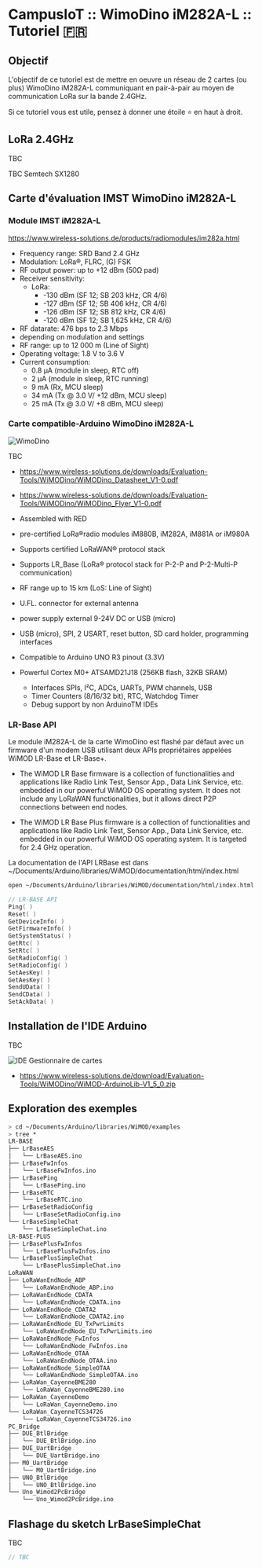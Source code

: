 # CampusIoT :: WimoDino iM282A-L :: Tutoriel :fr:

## Objectif
L'objectif de ce tutoriel est de mettre en oeuvre un réseau de 2 cartes (ou plus) WimoDino iM282A-L communiquant en pair-à-pair au moyen de communication LoRa sur la bande 2.4GHz.

Si ce tutoriel vous est utile, pensez à donner une étoile :star: en haut à droit.

## LoRa 2.4GHz
TBC

TBC Semtech SX1280

## Carte d'évaluation IMST WimoDino iM282A-L

### Module IMST iM282A-L

https://www.wireless-solutions.de/products/radiomodules/im282a.html

* Frequency range: 	SRD Band 2.4 GHz
* Modulation: 	LoRa®, FLRC, (G) FSK
* RF output power: 	up to +12 dBm (50Ω pad)
* Receiver sensitivity: 	
    * LoRa:
        * -130 dBm (SF 12;  SB 203 kHz, CR 4/6)
        * -127 dBm (SF 12;  SB 406 kHz, CR 4/6)
        * -126 dBm (SF 12;  SB 812 kHz, CR 4/6)
        * -120 dBm (SF 12;  SB 1,625 kHz, CR 4/6)
* RF datarate: 	476 bps to 2.3  Mbps
* depending on modulation and settings
* RF range: 	up to 12 000 m (Line of Sight)
* Operating voltage: 	1.8 V to 3.6 V
* Current consumption: 	
    * 0.8 µA (module in sleep, RTC off)
    * 2 μA (module in sleep, RTC running)
    * 9 mA (Rx, MCU sleep)
    * 34 mA (Tx @ 3.0 V/ +12 dBm, MCU sleep)
    * 25 mA (Tx @ 3.0 V/ +8 dBm, MCU sleep)

### Carte compatible-Arduino WimoDino iM282A-L

![WimoDino](images/wimodino_pinout.png)


TBC
* https://www.wireless-solutions.de/downloads/Evaluation-Tools/WiMODino/WiMODino_Datasheet_V1-0.pdf
* https://www.wireless-solutions.de/downloads/Evaluation-Tools/WiMODino/WiMODino_Flyer_V1-0.pdf


* Assembled with RED
* pre-certified LoRa®radio modules iM880B, iM282A, iM881A or iM980A
* Supports certified LoRaWAN® protocol stack
* Supports LR_Base (LoRa® protocol stack for P-2-P and P-2-Multi-P communication)
* RF range up to 15 km (LoS: Line of Sight)
* U.FL. connector for external antenna
* power supply external 9-24V DC or USB (micro)
* USB (micro), SPI, 2 USART, reset button, SD card holder, programming interfaces
* Compatible to Arduino UNO R3  pinout  (3.3V)
* Powerful Cortex M0+  ATSAMD21J18  (256KB flash, 32KB SRAM)
    * Interfaces SPIs, I²C, ADCs, UARTs, PWM channels, USB
    * Timer Counters (8/16/32 bit), RTC, Watchdog Timer
    * Debug support by non ArduinoTM IDEs


### LR-Base API

Le module iM282A-L de la carte WimoDino est flashé par défaut avec un firmware d'un modem USB utilisant deux APIs propriétaires appelées WiMOD LR-Base et LR-Base+.

* The WiMOD LR Base firmware is a collection of functionalities and applications like Radio Link Test, Sensor App., Data Link Service, etc. embedded in our powerful WiMOD OS operating system. It does not include any LoRaWAN functionalities, but it allows direct P2P connections between end nodes.

* The WiMOD LR Base Plus firmware is a collection of functionalities and applications like Radio Link Test, Sensor App., Data Link Service, etc. embedded in our powerful WiMOD OS operating system. It is targeted for 2.4 GHz operation.

La documentation de l'API LRBase est dans ~/Documents/Arduino/libraries/WiMOD/documentation/html/index.html

```bash
open ~/Documents/Arduino/libraries/WiMOD/documentation/html/index.html
```

```c
// LR-BASE API 
Ping( )
Reset( )
GetDeviceInfo( )
GetFirmwareInfo( )
GetSystemStatus( )
GetRtc( )
SetRtc( )
GetRadioConfig( )
SetRadioConfig( )
SetAesKey( )
GetAesKey( )
SendUData( )
SendCData( )
SetAckData( )
```



## Installation de l'IDE Arduino
TBC

![IDE Gestionnaire de cartes](images/ide_gestionnaire_cartes.png)

* https://www.wireless-solutions.de/download/Evaluation-Tools/WiMODino/WiMOD-ArduinoLib-V1_5_0.zip


## Exploration des exemples

```bash
> cd ~/Documents/Arduino/libraries/WiMOD/examples
> tree *
LR-BASE
├── LrBaseAES
│   └── LrBaseAES.ino
├── LrBaseFwInfos
│   └── LrBaseFwInfos.ino
├── LrBasePing
│   └── LrBasePing.ino
├── LrBaseRTC
│   └── LrBaseRTC.ino
├── LrBaseSetRadioConfig
│   └── LrBaseSetRadioConfig.ino
└── LrBaseSimpleChat    
    └── LrBaseSimpleChat.ino
LR-BASE-PLUS
├── LrBasePlusFwInfos
│   └── LrBasePlusFwInfos.ino
└── LrBasePlusSimpleChat
    └── LrBasePlusSimpleChat.ino
LoRaWAN
├── LoRaWanEndNode_ABP
│   └── LoRaWanEndNode_ABP.ino
├── LoRaWanEndNode_CDATA
│   └── LoRaWanEndNode_CDATA.ino
├── LoRaWanEndNode_CDATA2
│   └── LoRaWanEndNode_CDATA2.ino
├── LoRaWanEndNode_EU_TxPwrLimits
│   └── LoRaWanEndNode_EU_TxPwrLimits.ino
├── LoRaWanEndNode_FwInfos
│   └── LoRaWanEndNode_FwInfos.ino
├── LoRaWanEndNode_OTAA
│   └── LoRaWanEndNode_OTAA.ino
├── LoRaWanEndNode_SimpleOTAA
│   └── LoRaWanEndNode_SimpleOTAA.ino
├── LoRaWan_CayenneBME280
│   └── LoRaWan_CayenneBME280.ino
├── LoRaWan_CayenneDemo
│   └── LoRaWan_CayenneDemo.ino
└── LoRaWan_CayenneTCS34726
    └── LoRaWan_CayenneTCS34726.ino
PC_Bridge
├── DUE_BtlBridge
│   └── DUE_BtlBridge.ino
├── DUE_UartBridge
│   └── DUE_UartBridge.ino
├── M0_UartBridge
│   └── M0_UartBridge.ino
├── UNO_BtlBridge
│   └── UNO_BtlBridge.ino
└── Uno_Wimod2PcBridge
    └── Uno_Wimod2PcBridge.ino
```


## Flashage du sketch LrBaseSimpleChat
TBC

```c
// TBC
```



